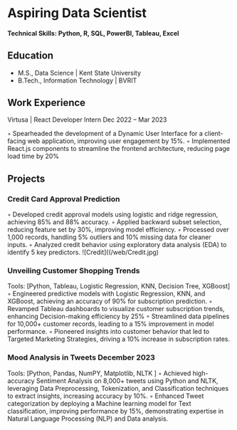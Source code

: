 # Aspiring Data Scientist

#### Technical Skills: Python, R, SQL, PowerBI, Tableau, Excel

## Education
- M.S., Data Science | Kent State University
- B.Tech., Information Technology | BVRIT

## Work Experience

Virtusa | React Developer Intern                                   Dec 2022 – Mar 2023

◦ Spearheaded the development of a Dynamic User Interface for a client-facing web application,
improving user engagement by 15%.
◦ Implemented React.js components to streamline the frontend architecture, reducing page load time by 20%


## Projects
### Credit Card Approval Prediction
	             
◦ Developed credit approval models using logistic and ridge regression, achieving 85% and 88% accuracy. 
◦ Applied backward subset selection, reducing feature set by 30%, improving model efficiency.
◦ Processed over 1,000 records, handling 5% outliers and 10% missing data for cleaner inputs. 
◦ Analyzed credit behavior using exploratory data analysis (EDA) to identify 5 key predictors.
![Credit]((/web/Credit.jpg)

### Unveiling Customer Shopping Trends 				    
Tools: [Python, Tableau, Logistic Regression, KNN, Decision Tree, XGBoost]
◦ Engineered predictive models with Logistic Regression, KNN, and XGBoost, achieving an accuracy of
90% for subscription prediction.
◦ Revamped Tableau dashboards to visualize customer subscription trends, enhancing Decision-making
efficiency by 25%
◦ Streamlined data pipelines for 10,000+ customer records, leading to a 15% improvement in model
performance.
◦ Pioneered insights into customer behavior that led to Targeted Marketing Strategies, driving a 10%
increase in subscription rates.


### Mood Analysis in Tweets December 2023 
Tools: [Python, Pandas, NumPY, Matplotlib, NLTK ]
◦ Achieved high-accuracy Sentiment Analysis on 8,000+ tweets using Python and NLTK, leveraging Data
Preprocessing, Tokenization, and Classification techniques to extract insights, increasing accuracy by 10%.
◦ Enhanced Tweet categorization by deploying a Machine learning model for Text classification, improving performance by 15%, demonstrating expertise in Natural Language Processing (NLP) and Data analysis.
